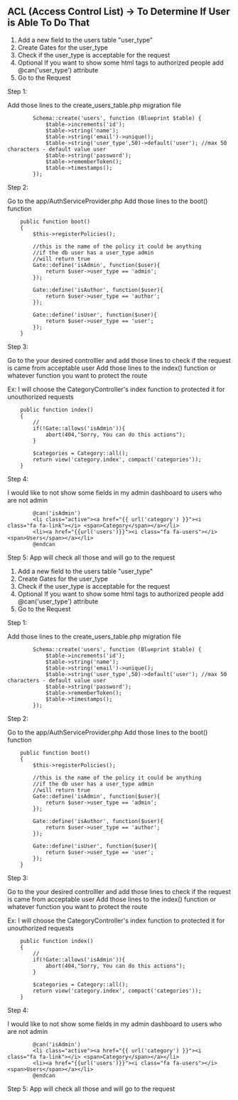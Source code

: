 ## ACL (Access Control List) -> To Determine If User is Able To Do That

1. Add a new field to the users table "user_type"
2. Create Gates for the user_type
3. Check if the user_type is acceptable for the request
4. Optional If you want to show some html tags to authorized people add @can('user_type') attribute
5. Go to the Request

Step 1:

Add those lines to the create_users_table.php migration file

```
        Schema::create('users', function (Blueprint $table) {
            $table->increments('id');
            $table->string('name');
            $table->string('email')->unique();
            $table->string('user_type',50)->default('user'); //max 50 characters - default value user
            $table->string('password');
            $table->rememberToken();
            $table->timestamps();
        });
```

Step 2:

Go to the app/AuthServiceProvider.php
Add those lines to the boot() function

```
    public function boot()
    {
        $this->registerPolicies();

        //this is the name of the policy it could be anything
        //if the db user has a user_type admin
        //will return true
        Gate::define('isAdmin', function($user){
            return $user->user_type == 'admin';
        });

        Gate::define('isAuthor', function($user){
            return $user->user_type == 'author';
        });

        Gate::define('isUser', function($user){
            return $user->user_type == 'user';
        });
    }
```

Step 3:

Go to the your desired controlller and add those lines to check if the request is came from acceptable user
Add those lines to the index() function or whatever function you want to protect the route

Ex: I will choose the CategoryController's index function to protected it for unouthorized requests

```
    public function index()
    {
        //
        if(!Gate::allows('isAdmin')){
            abort(404,"Sorry, You can do this actions");
        }

        $categories = Category::all();
        return view('category.index', compact('categories'));
    }
```

Step 4:

I would like to not show some fields in my admin dashboard to users who are not admin

```
        @can('isAdmin')
        <li class="active"><a href="{{ url('category') }}"><i class="fa fa-link"></i> <span>Category</span></a></li>
        <li><a href="{{url('users')}}"><i class="fa fa-users"></i> <span>Users</span></a></li>
        @endcan
```

Step 5: App will check all those and will go to the request

1. Add a new field to the users table "user_type"
2. Create Gates for the user_type
3. Check if the user_type is acceptable for the request
4. Optional If you want to show some html tags to authorized people add @can('user_type') attribute
5. Go to the Request

Step 1:

Add those lines to the create_users_table.php migration file

```
        Schema::create('users', function (Blueprint $table) {
            $table->increments('id');
            $table->string('name');
            $table->string('email')->unique();
            $table->string('user_type',50)->default('user'); //max 50 characters - default value user
            $table->string('password');
            $table->rememberToken();
            $table->timestamps();
        });
```

Step 2:

Go to the app/AuthServiceProvider.php
Add those lines to the boot() function

```
    public function boot()
    {
        $this->registerPolicies();

        //this is the name of the policy it could be anything
        //if the db user has a user_type admin
        //will return true
        Gate::define('isAdmin', function($user){
            return $user->user_type == 'admin';
        });

        Gate::define('isAuthor', function($user){
            return $user->user_type == 'author';
        });

        Gate::define('isUser', function($user){
            return $user->user_type == 'user';
        });
    }
```

Step 3:

Go to the your desired controlller and add those lines to check if the request is came from acceptable user
Add those lines to the index() function or whatever function you want to protect the route

Ex: I will choose the CategoryController's index function to protected it for unouthorized requests

```
    public function index()
    {
        //
        if(!Gate::allows('isAdmin')){
            abort(404,"Sorry, You can do this actions");
        }

        $categories = Category::all();
        return view('category.index', compact('categories'));
    }
```

Step 4:

I would like to not show some fields in my admin dashboard to users who are not admin

```
        @can('isAdmin')
        <li class="active"><a href="{{ url('category') }}"><i class="fa fa-link"></i> <span>Category</span></a></li>
        <li><a href="{{url('users')}}"><i class="fa fa-users"></i> <span>Users</span></a></li>
        @endcan
```

Step 5: App will check all those and will go to the request
